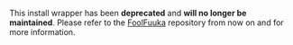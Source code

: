 This install wrapper has been **deprecated** and **will no longer be maintained**. Please refer to the [FoolFuuka](//github.com/FoolCode/FoolFuuka) repository from now on and for more information.
